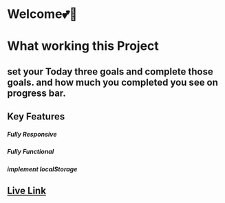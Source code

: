 # Welcome💕🥰

# What working this Project
 ## set your Today three goals and complete those goals. and how much you completed you see on progress bar.

## Key Features
 ##### Fully Responsive
  ##### Fully Functional 
   ##### implement localStorage


   ## [Live Link](https://chibgatullahminhaz.github.io/Focus-on-Today/)

